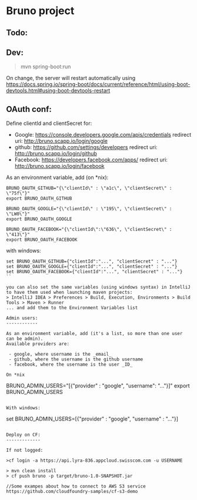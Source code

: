 Bruno project
=============

Todo:
-----


Dev:
----

> mvn spring-boot:run

On change, the server will restart automatically using https://docs.spring.io/spring-boot/docs/current/reference/html/using-boot-devtools.html#using-boot-devtools-restart


OAuth conf:
-----------

Define clientId and clientSecret for:
 - Google: https://console.developers.google.com/apis/credentials
    redirect uri: http://bruno.scapp.io/login/google
 - github: https://github.com/settings/developers
    redirect uri: http://bruno.scapp.io/login/github
 - Facebook: https://developers.facebook.com/apps/
    redirect uri: http://bruno.scapp.io/login/facebook


As an environment variable, add (on *nix):

```
BRUNO_OAUTH_GITHUB="{\"clientId\" : \"a1c\", \"clientSecret\" : \"75f\"}"
export BRUNO_OAUTH_GITHUB

BRUNO_OAUTH_GOOGLE="{\"clientId\" : \"195\", \"clientSecret\" : \"LW0\"}"
export BRUNO_OAUTH_GOOGLE

BRUNO_OAUTH_FACEBOOK="{\"clientId\":\"636\", \"clientSecret\" : \"413\"}"
export BRUNO_OAUTH_FACEBOOK
```

with windows:

```
set BRUNO_OAUTH_GITHUB={"clientId":"...", "clientSecret" : "..."}
set BRUNO_OAUTH_GOOGLE={"clientId":"...", "clientSecret" : "..."}
set BRUNO_OAUTH_FACEBOOK={"clientId":"...", "clientSecret" : "..."}
``

you can also set the same variables (using windows syntax) in IntelliJ to have them used when launching maven projects:
> IntelliJ IDEA > Preferences > Build, Execution, Environments > Build Tools > Maven > Runner 
... and add them to the Environment Variables list

Admin users:
------------

As an environment variable, add (it's a list, so more than one user can be admin).
Available providers are:

 - google, where username is the _email_
 - github, where the username is the github username
 - facebook, where the username is the user _ID_
 
On *nix

```
BRUNO_ADMIN_USERS="[{\"provider\" : \"google\", \"username\": \"...\"}]"
export BRUNO_ADMIN_USERS
```

With windows:

```
set BRUNO_ADMIN_USERS=[{"provider" : "google", "username" : "..."}]
```

Deploy on CF:
-------------

If not logged:

>cf login -a https://api.lyra-836.appcloud.swisscom.com -u USERNAME

> mvn clean install
> cf push bruno -p target/bruno-1.0-SNAPSHOT.jar

//Some exampes about how to connect to AWS S3 service
https://github.com/cloudfoundry-samples/cf-s3-demo


